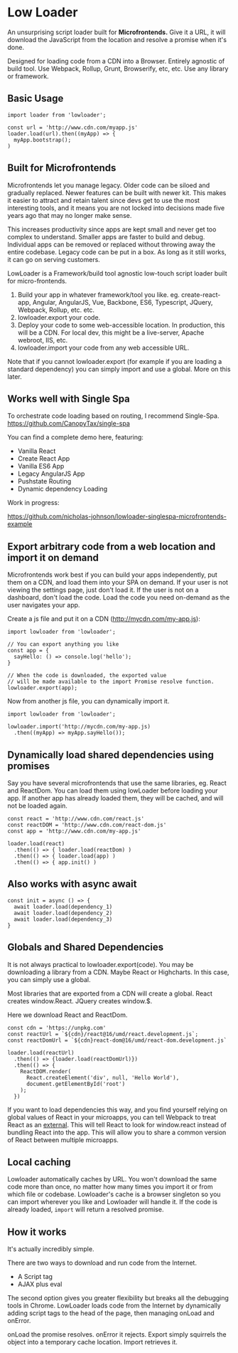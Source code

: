 # Low Loader

An unsurprising script loader built for **Microfrontends.** Give it a URL, it will download the JavaScript from the location and resolve a promise when it's done.

Designed for loading code from a CDN into a Browser. Entirely agnostic of build tool. Use Webpack, Rollup, Grunt, Browserify, etc, etc. Use any library or framework.

## Basic Usage

    import loader from 'lowloader';

    const url = 'http://www.cdn.com/myapp.js'
    loader.load(url).then((myApp) => {
      myApp.bootstrap();
    )

## Built for Microfrontends

Microfrontends let you manage legacy. Older code can be siloed and gradually replaced. Newer features can be built with newer kit. This makes it easier to attract and retain talent since devs get to use the most interesting tools, and it means you are not locked into decisions made five years ago that may no longer make sense.

This increases productivity since apps are kept small and never get too complex to understand. Smaller apps are faster to build and debug. Individual apps can be removed or replaced without throwing away the entire codebase. Legacy code can be put in a box. As long as it still works, it can go on serving customers.

LowLoader is a Framework/build tool agnostic low-touch script loader built for micro-frontends.

1. Build your app in whatever framework/tool you like. eg. create-react-app, Angular, AngularJS, Vue, Backbone, ES6, Typescript, JQuery, Webpack, Rollup, etc. etc.
2. lowloader.export your code.
3. Deploy your code to some web-accessible location. In production, this will be a CDN. For local dev, this might be a live-server, Apache webroot, IIS, etc.
4. lowloader.import your code from any web accessible URL.

Note that if you cannot lowloader.export (for example if you are loading a standard dependency) you can simply import and use a global. More on this later.

## Works well with Single Spa

To orchestrate code loading based on routing, I recommend Single-Spa. https://github.com/CanopyTax/single-spa

You can find a complete demo here, featuring:

* Vanilla React
* Create React App
* Vanilla ES6 App
* Legacy AngularJS App
* Pushstate Routing
* Dynamic dependency Loading

Work in progress:

https://github.com/nicholas-johnson/lowloader-singlespa-microfrontends-example

## Export arbitrary code from a web location and import it on demand

Microfrontends work best if you can build your apps independently, put them on a CDN, and load them into your SPA on demand. If your user is not viewing the settings page, just don't load it. If the user is not on a dashboard, don't load the code. Load the code you need on-demand as the user navigates your app.

Create a js file and put it on a CDN (http://mycdn.com/my-app.js):

    import lowloader from 'lowloader';
    
    // You can export anything you like
    const app = {
      sayHello: () => console.log('hello');
    }
    
    // When the code is downloaded, the exported value 
    // will be made available to the import Promise resolve function.
    lowloader.export(app);

Now from another js file, you can dynamically import it.

    import lowloader from 'lowloader';

    lowloader.import('http://mycdn.com/my-app.js)
      .then((myApp) => myApp.sayHello());

## Dynamically load shared dependencies using promises

Say you have several microfrontends that use the same libraries, eg. React and ReactDom. You can load them using lowLoader before loading your app. If another app has already loaded them, they will be cached, and will not be loaded again.

    const react = 'http://www.cdn.com/react.js'
    const reactDOM = 'http://www.cdn.com/react-dom.js'
    const app = 'http://www.cdn.com/my-app.js'

    loader.load(react)
      .then(() => { loader.load(reactDom) )
      .then(() => { loader.load(app) )
      .then(() => { app.init() )

## Also works with async await

    const init = async () => {
      await loader.load(dependency_1)
      await loader.load(dependency_2)
      await loader.load(dependency_3)
    }

## Globals and Shared Dependencies

It is not always practical to lowloader.export(code). You may be downloading a library from a CDN. Maybe React or Highcharts. In this case, you can simply use a global.

Most libraries that are exported from a CDN will create a global. React creates window.React. JQuery creates window.$.

Here we download React and ReactDom.

    const cdn = 'https://unpkg.com'
    const reactUrl = `${cdn}/react@16/umd/react.development.js`;
    const reactDomUrl = `${cdn}react-dom@16/umd/react-dom.development.js`

    loader.load(reactUrl)
      .then(() => {loader.load(reactDomUrl)})
      .then(() => {
        ReactDOM.render(
          React.createElement('div', null, 'Hello World'),
          document.getElementById('root')
        );
      })

If you want to load dependencies this way, and you find yourself relying on global values of React in your microapps, you can tell Webpack to treat React as an [external](https://webpack.js.org/configuration/externals/). This will tell React to look for window.react instead of bundling React into the app. This will allow you to share a common version of React between multiple microapps.

## Local caching

Lowloader automatically caches by URL. You won't download the same code more than once, no matter how many times you import it or from which file or codebase. Lowloader's cache is a browser singleton so you can import wherever you like and Lowloader will handle it. If the code is already loaded, `import` will return a resolved promise.

## How it works

It's actually incredibly simple.

There are two ways to download and run code from the Internet.

- A Script tag
- AJAX plus eval

The second option gives you greater flexibility but breaks all the debugging tools in Chrome. LowLoader loads code from the Internet by dynamically adding script tags to the head of the page, then managing onLoad and onError.

onLoad the promise resolves. onError it rejects. Export simply squirrels the object into a temporary cache location. Import retrieves it.



